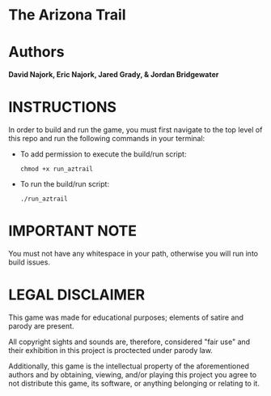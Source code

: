 # The Arizona Trail

# Authors
**David Najork, Eric Najork, Jared Grady, & Jordan Bridgewater**

# INSTRUCTIONS
In order to build and run the game, you must first navigate to the top level of
this repo and run the following commands in your terminal:

  - To add permission to execute the build/run script:
  
    `chmod +x run_aztrail`

  - To run the build/run script:
  
    `./run_aztrail`

# IMPORTANT NOTE
You must not have any whitespace in your path, otherwise you will run into build issues.

# LEGAL DISCLAIMER
This game was made for educational purposes; elements of satire and parody are present.

All copyright sights and sounds are, therefore, considered "fair use" and their exhibition in this project is proctected under parody law.

Additionally, this game is the intellectual property of the aforementioned authors and by obtaining, viewing, and/or playing this project you agree to not distribute this game, its software, or anything belonging or relating to it.
